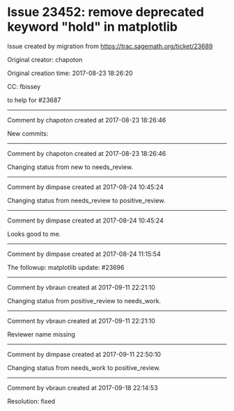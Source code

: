 # Issue 23452: remove deprecated keyword "hold" in matplotlib

Issue created by migration from https://trac.sagemath.org/ticket/23689

Original creator: chapoton

Original creation time: 2017-08-23 18:26:20

CC:  fbissey

to help for #23687


---

Comment by chapoton created at 2017-08-23 18:26:46

New commits:


---

Comment by chapoton created at 2017-08-23 18:26:46

Changing status from new to needs_review.


---

Comment by dimpase created at 2017-08-24 10:45:24

Changing status from needs_review to positive_review.


---

Comment by dimpase created at 2017-08-24 10:45:24

Looks good to me.


---

Comment by dimpase created at 2017-08-24 11:15:54

The followup: matplotlib update: #23696


---

Comment by vbraun created at 2017-09-11 22:21:10

Changing status from positive_review to needs_work.


---

Comment by vbraun created at 2017-09-11 22:21:10

Reviewer name missing


---

Comment by dimpase created at 2017-09-11 22:50:10

Changing status from needs_work to positive_review.


---

Comment by vbraun created at 2017-09-18 22:14:53

Resolution: fixed
